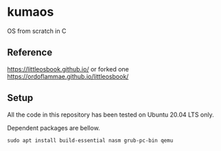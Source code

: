 # kumaos
OS from scratch in C

## Reference
https://littleosbook.github.io/
or forked one
https://ordoflammae.github.io/littleosbook/

## Setup
All the code in this repository has been tested on Ubuntu 20.04 LTS only.

Dependent packages are bellow.
```
sudo apt install build-essential nasm grub-pc-bin qemu
```
